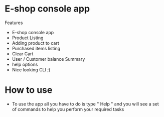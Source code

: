 # E-shop console app 
Features 
+ E-shop console app
+ Product Listing
+ Adding product to cart
+ Purchased items listing
+ Clear Cart
+ User / Customer balance Summary
+ help options
+ Nice looking CLI ;)
# How to use
+ To use the app all you have to do is type " Help " and you will see a set of commands to help you perform your required tasks
